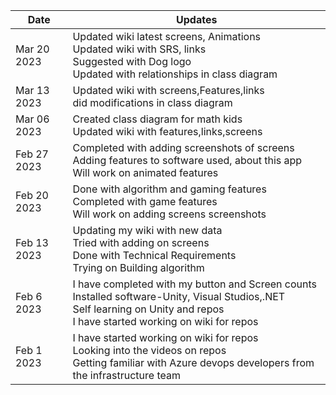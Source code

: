 | Date  | Updates |
| ------------- | ------------- |
| Mar 20 2023 | Updated wiki latest screens, Animations<br>Updated wiki with SRS, links<br>Suggested with Dog logo<br>Updated with relationships in class diagram|
| Mar 13 2023 | Updated wiki with screens,Features,links<br>did modifications in class diagram|
| Mar 06 2023 |	Created class diagram for math kids<br> Updated wiki with features,links,screens|
| Feb 27 2023  | Completed with adding screenshots of screens<br>Adding features to software used, about this app<br>Will work on animated features|
| Feb 20 2023 | Done with algorithm and gaming features<br>Completed with game features<br>Will work on adding screens screenshots|
| Feb 13 2023 |	Updating my wiki with new data<br>Tried with adding on screens<br>Done with Technical Requirements<br>Trying on Building algorithm |
| Feb 6 2023 | I have completed with my button and Screen counts<br>Installed software-Unity, Visual Studios,.NET<br>Self learning on Unity and repos<br>I have started working on wiki for repos|
| Feb 1 2023 | I have started working on wiki for repos<br>Looking into the videos on repos<br>Getting familiar with  Azure devops developers from the infrastructure team|

